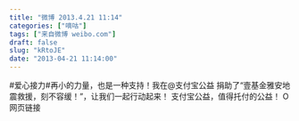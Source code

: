 ```yaml
---
title: "微博 2013.4.21 11:14"
categories: ["嘀咕"]
tags: ["来自微博 weibo.com"]
draft: false
slug: "kRtoJE"
date: "2013-04-21 11:14:00"
---
```


<p>#爱心接力#再小的力量，也是一种支持！我在@支付宝公益 捐助了“壹基金雅安地震救援，刻不容缓！”，让我们一起行动起来！ 支付宝公益，值得托付的公益！ O网页链接 ​​​​</p>
